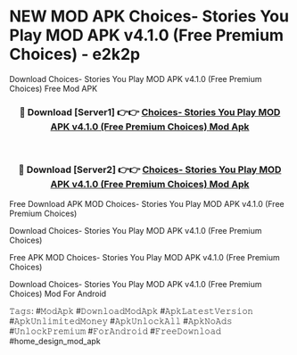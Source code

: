 # NEW MOD APK Choices- Stories You Play MOD APK v4.1.0 (Free Premium Choices) - e2k2p
Download Choices- Stories You Play MOD APK v4.1.0 (Free Premium Choices) Free Mod APK

<div align="center">
<h3>🔴 Download [Server1] 👉👉 <a href="https://apk-comot.site?title=Choices-_Stories_You_Play_MOD_APK_v4.1.0_(Free_Premium_Choices)">Choices- Stories You Play MOD APK v4.1.0 (Free Premium Choices) Mod Apk</a></h3><br>

<h3>🔴 Download [Server2] 👉👉 <a href="https://apk-comot.site?title=Choices-_Stories_You_Play_MOD_APK_v4.1.0_(Free_Premium_Choices)">Choices- Stories You Play MOD APK v4.1.0 (Free Premium Choices) Mod Apk</a></h3>
</div>


Free Download APK MOD Choices- Stories You Play MOD APK v4.1.0 (Free Premium Choices)

Download Choices- Stories You Play MOD APK v4.1.0 (Free Premium Choices) 

Free APK MOD Choices- Stories You Play MOD APK v4.1.0 (Free Premium Choices) 

Download Choices- Stories You Play MOD APK v4.1.0 (Free Premium Choices) Mod For Android

𝚃𝚊𝚐𝚜: #𝙼𝚘𝚍𝙰𝚙𝚔 #𝙳𝚘𝚠𝚗𝚕𝚘𝚊𝚍𝙼𝚘𝚍𝙰𝚙𝚔 #𝙰𝚙𝚔𝙻𝚊𝚝𝚎𝚜𝚝𝚅𝚎𝚛𝚜𝚒𝚘𝚗 #𝙰𝚙𝚔𝚄𝚗𝚕𝚒𝚖𝚒𝚝𝚎𝚍𝙼𝚘𝚗𝚎𝚢 #𝙰𝚙𝚔𝚄𝚗𝚕𝚘𝚌𝚔𝙰𝚕𝚕 #𝙰𝚙𝚔𝙽𝚘𝙰𝚍𝚜 #𝚄𝚗𝚕𝚘𝚌𝚔𝙿𝚛𝚎𝚖𝚒𝚞𝚖 #𝙵𝚘𝚛𝙰𝚗𝚍𝚛𝚘𝚒𝚍 #𝙵𝚛𝚎𝚎𝙳𝚘𝚠𝚗𝚕𝚘𝚊𝚍 #home_design_mod_apk